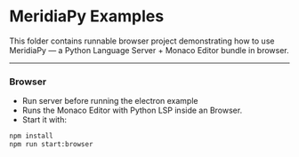 # MeridiaPy Examples

This folder contains runnable browser project demonstrating how to use MeridiaPy — a Python Language Server + Monaco Editor bundle in browser.

---

### Browser

- Run server before running the electron example
- Runs the Monaco Editor with Python LSP inside an Browser.
- Start it with:

```bash
npm install
npm run start:browser
```
